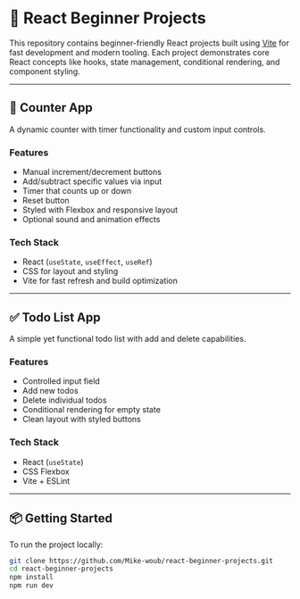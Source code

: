 # 🚀 React Beginner Projects

This repository contains beginner-friendly React projects built using [Vite](https://vitejs.dev/) for fast development and modern tooling. Each project demonstrates core React concepts like hooks, state management, conditional rendering, and component styling.

---

## 🔢 Counter App

A dynamic counter with timer functionality and custom input controls.

### Features
- Manual increment/decrement buttons
- Add/subtract specific values via input
- Timer that counts up or down
- Reset button
- Styled with Flexbox and responsive layout
- Optional sound and animation effects

### Tech Stack
- React (`useState`, `useEffect`, `useRef`)
- CSS for layout and styling
- Vite for fast refresh and build optimization

---

## ✅ Todo List App

A simple yet functional todo list with add and delete capabilities.

### Features
- Controlled input field
- Add new todos
- Delete individual todos
- Conditional rendering for empty state
- Clean layout with styled buttons

### Tech Stack
- React (`useState`)
- CSS Flexbox
- Vite + ESLint

---

## 📦 Getting Started

To run the project locally:

```bash
git clone https://github.com/Mike-woub/react-beginner-projects.git
cd react-beginner-projects
npm install
npm run dev
